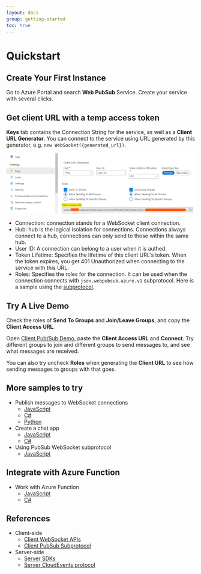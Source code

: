 ```yaml
---
layout: docs
group: getting-started
toc: true
---
```


# Quickstart

## Create Your First Instance

Go to Azure Portal and search **Web PubSub** Service. Create your service with several clicks.

## Get client URL with a temp access token

**Keys** tab contains the Connection String for the service, as well as a **Client URL Generator**. You can connect to the service using URL generated by this generator, e.g. `new WebSocket({generated_url})`.

![Client URL](./../images/portal_client_url.png)

- Connection: connection stands for a WebSocket client connection.
- Hub: hub is the logical isolation for connections. Connections always connect to a hub, connections can only send to those within the same hub.
- User ID: A connection can belong to a user when it is authed. 
- Token Lifetime: Specifies the lifetime of this client URL's token. When the token expires, you get 401 Unauthorized when connecting to the service with this URL.
- Roles: Specifies the roles for the connection. It can be used when the connection connects with `json.webpubsub.azure.v1` subprotocol. Here is a sample using the [subprotocol](./using-pubsub-subprotocol/js-work-with-subprotocols.md).

## Try A Live Demo
Check the roles of **Send To Groups** and **Join/Leave Groups**, and copy the **Client Access URL**.

Open <a href="https://azure.github.io/azure-webpubsub/demos/clientpubsub" target="_blank">Client Pub/Sub Demo</a>, paste the **Client Access URL** and **Connect**. Try different groups to join and different groups to send messages to, and see what messages are received.

You can also try uncheck **Roles** when generating the **Client URL** to see how sending messages to groups with that goes.

## More samples to try
- Publish messages to WebSocket connections 
    - [JavaScript](./publish-messages/js-publish-message.md)
    - [C#](./publish-messages/csharp-publish-message.md)
    - [Python](./publish-messages/python-publish-message.md)
- Create a chat app
    - [JavaScript](./create-a-chat-app/js-handle-events.md)
    - [C#](./create-a-chat-app/csharp-handle-events.md)
- Using PubSub WebSocket subprotocol
    - [JavaScript](./using-pubsub-subprotocol/js-work-with-subprotocols.md)

## Integrate with Azure Function
- Work with Azure Function
    - [JavaScript](./work-with-azure-function/js-work-with-azure-function.md)
    - [C#](./work-with-azure-function/csharp-work-with-azure-function.md)

## References
- Client-side
    - [Client WebSocket APIs](./../references/client-websocket-apis/)
    - [Client PubSub Subprotocol](./../references/pubsub-websocket-subprotocol.md)
- Server-side
    - [Server SDKs](./../references/server-sdks/index.md)
    - [Server CloudEvents protocol](./../references/protocol-cloudevents.md)


[rest]: https://docs.microsoft.com/rest/api/webpubsub/
